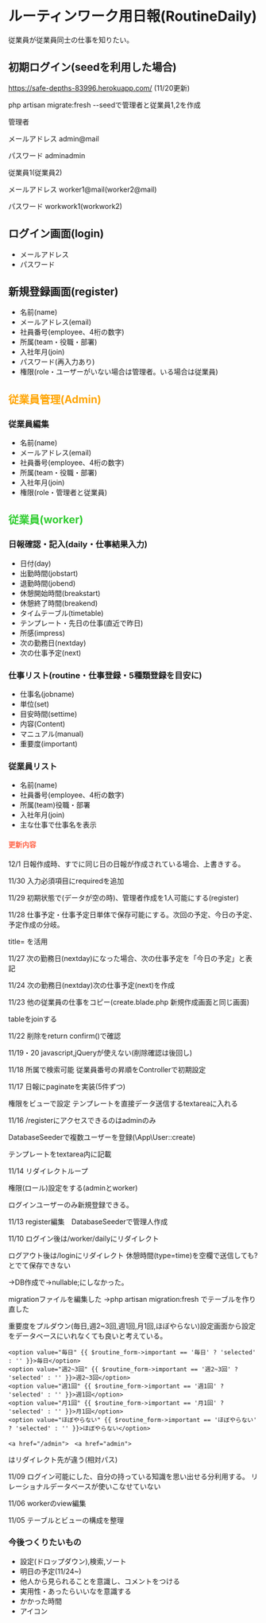 # ルーティンワーク用日報(RoutineDaily)
従業員が従業員同士の仕事を知りたい。

## 初期ログイン(seedを利用した場合)

https://safe-depths-83996.herokuapp.com/ (11/20更新)

php artisan migrate:fresh --seedで管理者と従業員1,2を作成

管理者

メールアドレス admin@mail

パスワード adminadmin

従業員1(従業員2)

メールアドレス worker1@mail(worker2@mail)

パスワード workwork1(workwork2)


## ログイン画面(login)
- メールアドレス
- パスワード

## 新規登録画面(register)

- 名前(name)
- メールアドレス(email)
- 社員番号(employee、4桁の数字)
- 所属(team・役職・部署)
- 入社年月(join)
- パスワード(再入力あり)
- 権限(role・ユーザーがいない場合は管理者。いる場合は従業員)


## <font color="Orange">従業員管理(Admin)</font>
### 従業員編集
- 名前(name)
- メールアドレス(email)
- 社員番号(employee、4桁の数字)
- 所属(team・役職・部署)
- 入社年月(join)
- 権限(role・管理者と従業員)

## <font color="LimeGreen">従業員(worker)</font>

### 日報確認・記入(daily・仕事結果入力)
- 日付(day)
- 出勤時間(jobstart)
- 退勤時間(jobend)
- 休憩開始時間(breakstart)
- 休憩終了時間(breakend)
- タイムテーブル(timetable)
- テンプレート・先日の仕事(直近で昨日)
- 所感(impress)
- 次の勤務日(nextday)
- 次の仕事予定(next)


### 仕事リスト(routine・仕事登録・5種類登録を目安に)
- 仕事名(jobname)
- 単位(set)
- 目安時間(settime)
- 内容(Content)
- マニュアル(manual)
- 重要度(important)

### 従業員リスト
- 名前(name)
- 社員番号(employee、4桁の数字)
- 所属(team)役職・部署
- 入社年月(join)
- 主な仕事で仕事名を表示

#### <font color="tomato">更新内容</font>

12/1 日報作成時、すでに同じ日の日報が作成されている場合、上書きする。

11/30 入力必須項目にrequiredを追加

11/29 初期状態で(データが空の時)、管理者作成を1人可能にする(register)

11/28 仕事予定・仕事予定日単体で保存可能にする。次回の予定、今日の予定、予定作成の分岐。

title= を活用

11/27 次の勤務日(nextday)になった場合、次の仕事予定を「今日の予定」と表記

11/24 次の勤務日(nextday)次の仕事予定(next)を作成

11/23 他の従業員の仕事をコピー(create.blade.php 新規作成画面と同じ画面)

tableをjoinする

11/22 削除をreturn confirm()で確認

11/19・20 javascript,jQueryが使えない(削除確認は後回し)

11/18 所属で検索可能 従業員番号の昇順をControllerで初期設定

11/17 日報にpaginateを実装(5件ずつ)

権限をビューで設定 テンプレートを直接データ送信するtextareaに入れる

11/16 /registerにアクセスできるのはadminのみ

DatabaseSeederで複数ユーザーを登録(\App\User::create)

テンプレートをtextarea内に記載

11/14 リダイレクトループ 

権限(ロール)設定をする(adminとworker)

ログインユーザーのみ新規登録できる。

11/13 register編集　DatabaseSeederで管理人作成

11/10 ログイン後は/worker/dailyにリダイレクト

ログアウト後は/loginにリダイレクト
休憩時間(type=time)を空欄で送信しても?とでて保存できない

→DB作成で->nullable;にしなかった。

migrationファイルを編集した
→php artisan migration:fresh でテーブルを作り直した

重要度をプルダウン(毎日,週2~3回,週1回,月1回,ほぼやらない)設定画面から設定をデータベースにいれなくても良いと考えている。
```
<option value="毎日" {{ $routine_form->important == '毎日' ? 'selected' : '' }}>毎日</option>
<option value="週2~3回" {{ $routine_form->important == '週2~3回' ? 'selected' : '' }}>週2~3回</option>
<option value="週1回" {{ $routine_form->important == '週1回' ? 'selected' : '' }}>週1回</option>
<option value="月1回" {{ $routine_form->important == '月1回' ? 'selected' : '' }}>月1回</option>
<option value="ほぼやらない" {{ $routine_form->important == 'ほぼやらない' ? 'selected' : '' }}>ほぼやらない</option>
```
```
<a href="/admin">　<a href="admin">
```
はリダイレクト先が違う(相対パス)

11/09 ログイン可能にした、自分の持っている知識を思い出せる分利用する。
リレーショナルデータベースが使いこなせていない

11/06 workerのview編集

11/05 テーブルとビューの構成を整理


### 今後つくりたいもの 

- 設定(ドロップダウン),検索,ソート
- 明日の予定(11/24~)
- 他人から見られることを意識し、コメントをつける
- 実用性・あったらいいなを意識する
- かかった時間
- アイコン
